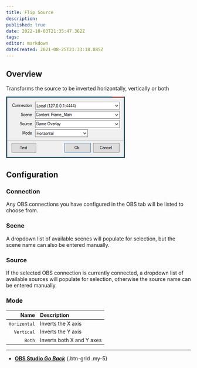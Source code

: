 ```yaml
---
title: Flip Source
description: 
published: true
date: 2022-10-03T21:35:47.362Z
tags: 
editor: markdown
dateCreated: 2021-08-25T21:33:18.885Z
---
```


## Overview
Transforms the source to be inverted horizontally, vertically or both

![Flip Source](/119571382-30284400-bda9-11eb-9b22-cff633b53275.png)

## Configuration
### Connection

Any OBS connections you have configured in the OBS tab will be listed to choose from.

### Scene
A dropdown list of available scenes will populate for selection, but the scene name can also be entered manually.

### Source
If the selected OBS connection is currently connected, a dropdown list of available sources will populate for selection, otherwise the source name can be entered manually.

### Mode
Name | Description
---:|:---
`Horizontal` | Inverts the X axis
`Vertical` | Inverts the Y axis
`Both` | Inverts both X and Y axes

---

- [<i class="mdi mdi-chevron-left"></i> **OBS Studio *Go Back***](/en/Sub-Actions/OBS)
{.btn-grid .my-5}
